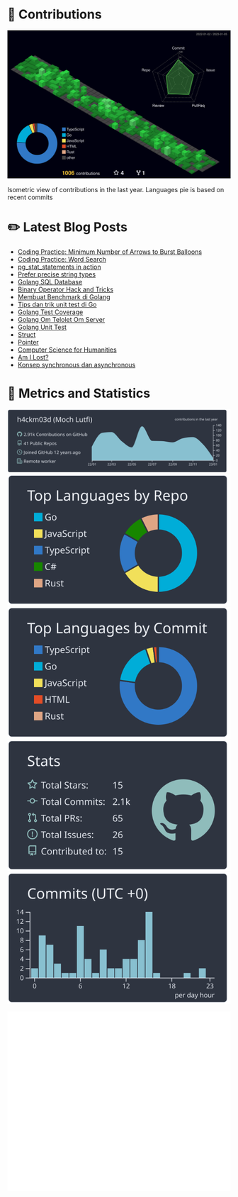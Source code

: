 # :sparkling_heart: Contributions

<a href="./profile-3d-contrib/profile-night-green.svg">
    <img width="900em" src="./profile-3d-contrib/profile-night-green.svg">
</a>

Isometric view of contributions in the last year. Languages pie is based on recent commits

# :pencil2: Latest Blog Posts

<!-- BLOG-POST-LIST:START -->
- [Coding Practice: Minimum Number of Arrows to Burst Balloons](https://lumochift.org/blog/cp-leetcode-452)
- [Coding Practice: Word Search](https://lumochift.org/blog/cp-word-search)
- [pg_stat_statements in action](https://lumochift.org/blog/pg-statement-in-action)
- [Prefer precise string types](https://lumochift.org/blog/prefer-precise-string-types)
- [Golang SQL Database](https://lumochift.org/blog/golang-koneksi-database)
- [Binary Operator Hack and Tricks](https://lumochift.org/blog/binary-operator)
- [Membuat Benchmark di Golang](https://lumochift.org/blog/golang-benchmark)
- [Tips dan trik unit test di Go](https://lumochift.org/blog/tips-trik-unit-test-golang)
- [Golang Test Coverage](https://lumochift.org/blog/golang-test-coverage)
- [Golang Om Telolet Om Server](https://lumochift.org/blog/golang-om-telolet-om-server)
- [Golang Unit Test](https://lumochift.org/blog/golang-unit-test)
- [Struct](https://lumochift.org/blog/struct)
- [Pointer](https://lumochift.org/blog/pointer)
- [Computer Science for Humanities](https://lumochift.org/blog/computer-science-for-humanities)
- [Am I Lost?](https://lumochift.org/blog/am-i-lost)
- [Konsep synchronous dan asynchronous](https://lumochift.org/blog/async-concept)
<!-- BLOG-POST-LIST:END -->

# :dizzy: Metrics and Statistics

![profile-details](profile-summary-card-output/nord_dark/0-profile-details.svg)
![stats](profile-summary-card-output/nord_dark/1-repos-per-language.svg)
![most-commit-language](profile-summary-card-output/nord_dark/2-most-commit-language.svg)
![stats](profile-summary-card-output/nord_dark/3-stats.svg)
![productive-time](profile-summary-card-output/nord_dark/4-productive-time.svg)

<img width="625em" src="./github-metrics.svg" />
